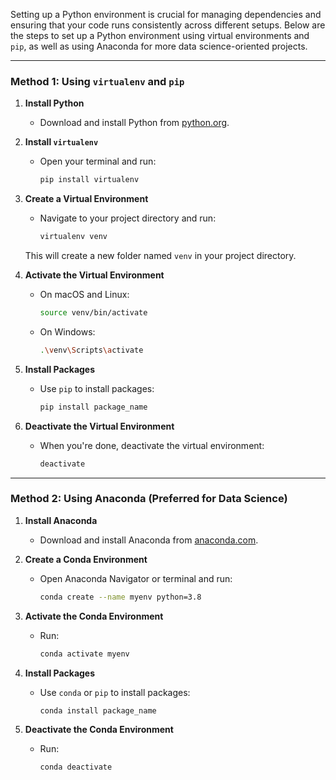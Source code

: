 Setting up a Python environment is crucial for managing dependencies and ensuring that your code runs consistently across different setups. Below are the steps to set up a Python environment using virtual environments and `pip`, as well as using Anaconda for more data science-oriented projects.

---

### Method 1: Using `virtualenv` and `pip`

1. **Install Python**
   - Download and install Python from [python.org](https://www.python.org/).

2. **Install `virtualenv`**
   - Open your terminal and run:
     ```bash
     pip install virtualenv
     ```

3. **Create a Virtual Environment**
   - Navigate to your project directory and run:
     ```bash
     virtualenv venv
     ```
   This will create a new folder named `venv` in your project directory.

4. **Activate the Virtual Environment**
   - On macOS and Linux:
     ```bash
     source venv/bin/activate
     ```
   - On Windows:
     ```bash
     .\venv\Scripts\activate
     ```

5. **Install Packages**
   - Use `pip` to install packages:
     ```bash
     pip install package_name
     ```

6. **Deactivate the Virtual Environment**
   - When you're done, deactivate the virtual environment:
     ```bash
     deactivate
     ```

---

### Method 2: Using Anaconda (Preferred for Data Science)

1. **Install Anaconda**
   - Download and install Anaconda from [anaconda.com](https://www.anaconda.com/products/distribution).

2. **Create a Conda Environment**
   - Open Anaconda Navigator or terminal and run:
     ```bash
     conda create --name myenv python=3.8
     ```

3. **Activate the Conda Environment**
   - Run:
     ```bash
     conda activate myenv
     ```

4. **Install Packages**
   - Use `conda` or `pip` to install packages:
     ```bash
     conda install package_name
     ```

5. **Deactivate the Conda Environment**
   - Run:
     ```bash
     conda deactivate
     ```
